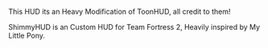 This HUD its an Heavy Modification of ToonHUD, all credit to them!

ShimmyHUD is an Custom HUD for Team Fortress 2, Heavily inspired by My Little Pony.
